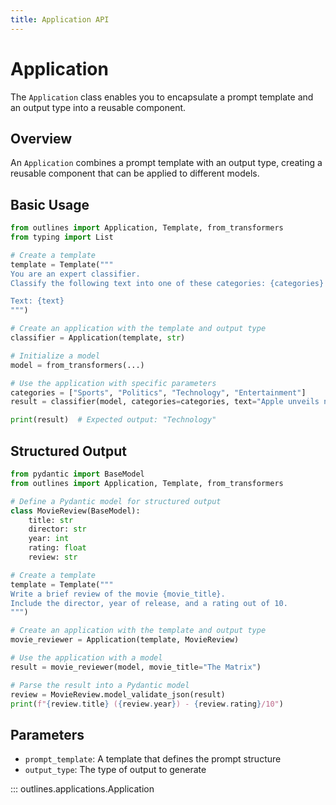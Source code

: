 ```yaml
---
title: Application API
---
```


# Application

The `Application` class enables you to encapsulate a prompt template and an output type into a reusable component.

## Overview

An `Application` combines a prompt template with an output type, creating a reusable component that can be applied to different models.

## Basic Usage

```python
from outlines import Application, Template, from_transformers
from typing import List

# Create a template
template = Template("""
You are an expert classifier.
Classify the following text into one of these categories: {categories}

Text: {text}
""")

# Create an application with the template and output type
classifier = Application(template, str)

# Initialize a model
model = from_transformers(...)

# Use the application with specific parameters
categories = ["Sports", "Politics", "Technology", "Entertainment"]
result = classifier(model, categories=categories, text="Apple unveils new iPhone with AI capabilities")

print(result)  # Expected output: "Technology"
```

## Structured Output

```python
from pydantic import BaseModel
from outlines import Application, Template, from_transformers

# Define a Pydantic model for structured output
class MovieReview(BaseModel):
    title: str
    director: str
    year: int
    rating: float
    review: str

# Create a template
template = Template("""
Write a brief review of the movie {movie_title}.
Include the director, year of release, and a rating out of 10.
""")

# Create an application with the template and output type
movie_reviewer = Application(template, MovieReview)

# Use the application with a model
result = movie_reviewer(model, movie_title="The Matrix")

# Parse the result into a Pydantic model
review = MovieReview.model_validate_json(result)
print(f"{review.title} ({review.year}) - {review.rating}/10")
```

## Parameters

- `prompt_template`: A template that defines the prompt structure
- `output_type`: The type of output to generate

::: outlines.applications.Application
